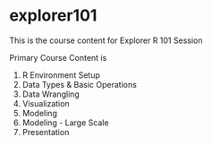 # explorer101

This is the course content for Explorer R 101 Session

Primary Course Content is

1. R Environment Setup
2. Data Types & Basic Operations
3. Data Wrangling
4. Visualization
5. Modeling
6. Modeling - Large Scale
7. Presentation